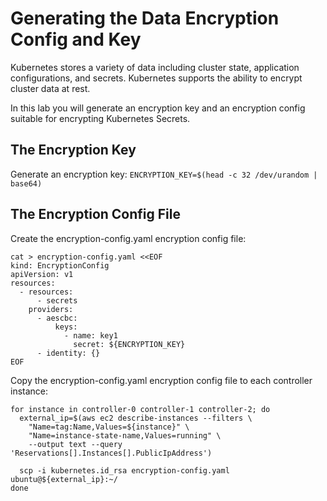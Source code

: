 # Generating the Data Encryption Config and Key
Kubernetes stores a variety of data including cluster state, application configurations, and secrets. Kubernetes supports the ability to encrypt cluster data at rest.

In this lab you will generate an encryption key and an encryption config suitable for encrypting Kubernetes Secrets.

## The Encryption Key
Generate an encryption key:
`ENCRYPTION_KEY=$(head -c 32 /dev/urandom | base64)`

## The Encryption Config File
Create the encryption-config.yaml encryption config file:
```
cat > encryption-config.yaml <<EOF
kind: EncryptionConfig
apiVersion: v1
resources:
  - resources:
      - secrets
    providers:
      - aescbc:
          keys:
            - name: key1
              secret: ${ENCRYPTION_KEY}
      - identity: {}
EOF
```
Copy the encryption-config.yaml encryption config file to each controller instance:
```
for instance in controller-0 controller-1 controller-2; do
  external_ip=$(aws ec2 describe-instances --filters \
    "Name=tag:Name,Values=${instance}" \
    "Name=instance-state-name,Values=running" \
    --output text --query 'Reservations[].Instances[].PublicIpAddress')
  
  scp -i kubernetes.id_rsa encryption-config.yaml ubuntu@${external_ip}:~/
done
```